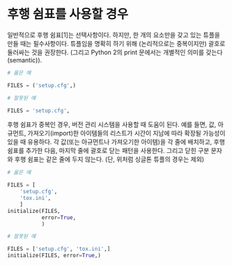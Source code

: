 # 후행 쉼표를 사용할 경우

일반적으로 후행 쉼표[1]는 선택사항이다.
하지만, 한 개의 요소만을 갖고 있는 튜플을 만들 때는 필수사항이다.
튜플임을 명확히 하기 위해 (논리적으로는 중복이지만) 괄호로 둘러싸는 것을 권장한다.
(그리고 Python 2의 print 문에서는 개별적인 의미를 갖는다(semantic)).

```python
# 옳은 예

FILES = ('setup.cfg',)
```

```python
# 잘못된 예

FILES = 'setup.cfg',
```

후행 쉼표가 중복인 경우, 버전 관리 시스템을 사용할 때 도움이 된다.
예를 들면, 값, 아규먼트, 가져오기(import)한 아이템들의 리스트가 시간이 지남에 따라 확장될 가능성이 있을 때 유용하다.
각 값(또는 아규먼트나 가져오기한 아이템)을 각 줄에 배치하고,
후행 쉼표를 추가한 다음, 마지막 줄에 괄호로 닫는 패턴을 사용한다.
그리고 닫힌 구분 문자와 후행 쉼표는 같은 줄에 두지 않는다.
(단, 위처럼 싱글톤 튜플의 경우는 제외)

```python
# 옳은 예

FILES = [
    'setup.cfg',
    'tox.ini',
    ]
initialize(FILES,
           error=True,
           )
```

```python
# 잘못된 예

FILES = ['setup.cfg', 'tox.ini',]
initialize(FILES, error=True,)
```

[^1]: 마지막(Trailing) 쉼표
